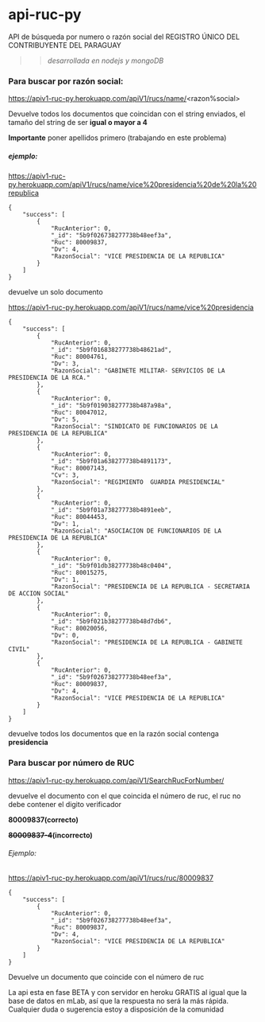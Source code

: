 # api-ruc-py
API de búsqueda por numero o razón social del REGISTRO ÚNICO DEL CONTRIBUYENTE DEL PARAGUAY

>>*desarrollada en nodejs y mongoDB*

### Para buscar por razón social: 

https://apiv1-ruc-py.herokuapp.com/apiV1/rucs/name/<razon%social>

Devuelve todos los documentos que coincidan con el string enviados, el tamaño del string de ser **igual o mayor a 4**

**Importante** poner apellidos primero (trabajando en este problema)

##### ejemplo:

https://apiv1-ruc-py.herokuapp.com/apiV1/rucs/name/vice%20presidencia%20de%20la%20republica

```
{
    "success": [
        {
            "RucAnterior": 0,
            "_id": "5b9f026738277738b48eef3a",
            "Ruc": 80009837,
            "Dv": 4,
            "RazonSocial": "VICE PRESIDENCIA DE LA REPUBLICA"
        }
    ]
}

```
devuelve un solo documento

https://apiv1-ruc-py.herokuapp.com/apiV1/rucs/name/vice%20presidencia


```
{
    "success": [
        {
            "RucAnterior": 0,
            "_id": "5b9f016838277738b48621ad",
            "Ruc": 80004761,
            "Dv": 3,
            "RazonSocial": "GABINETE MILITAR- SERVICIOS DE LA PRESIDENCIA DE LA RCA."
        },
        {
            "RucAnterior": 0,
            "_id": "5b9f019038277738b487a98a",
            "Ruc": 80047012,
            "Dv": 5,
            "RazonSocial": "SINDICATO DE FUNCIONARIOS DE LA PRESIDENCIA DE LA REPUBLICA"
        },
        {
            "RucAnterior": 0,
            "_id": "5b9f01a638277738b4891173",
            "Ruc": 80007143,
            "Cv": 3,
            "RazonSocial": "REGIMIENTO  GUARDIA PRESIDENCIAL"
        },
        {
            "RucAnterior": 0,
            "_id": "5b9f01a738277738b4891eeb",
            "Ruc": 80044453,
            "Dv": 1,
            "RazonSocial": "ASOCIACION DE FUNCIONARIOS DE LA PRESIDENCIA DE LA REPUBLICA"
        },
        {
            "RucAnterior": 0,
            "_id": "5b9f01db38277738b48c0404",
            "Ruc": 80015275,
            "Dv": 1,
            "RazonSocial": "PRESIDENCIA DE LA REPUBLICA - SECRETARIA DE ACCION SOCIAL"
        },
        {
            "RucAnterior": 0,
            "_id": "5b9f021b38277738b48d7db6",
            "Ruc": 80020056,
            "Dv": 0,
            "RazonSocial": "PRESIDENCIA DE LA REPUBLICA - GABINETE CIVIL"
        },
        {
            "RucAnterior": 0,
            "_id": "5b9f026738277738b48eef3a",
            "Ruc": 80009837,
            "Dv": 4,
            "RazonSocial": "VICE PRESIDENCIA DE LA REPUBLICA"
        }
    ]
}
```
devuelve todos los documentos que en la razón social contenga **presidencia**


### Para buscar por número de RUC

https://apiv1-ruc-py.herokuapp.com/apiV1/SearchRucForNumber/<numeroRuc>

devuelve el documento con el que coincida el número de ruc, el ruc no debe contener el digito verificador

**80009837(correcto)**

**~~80009837-4~~(incorrecto)**

###### Ejemplo:
https://apiv1-ruc-py.herokuapp.com/apiV1/rucs/ruc/80009837

```
{
    "success": [
        {
            "RucAnterior": 0,
            "_id": "5b9f026738277738b48eef3a",
            "Ruc": 80009837,
            "Dv": 4,
            "RazonSocial": "VICE PRESIDENCIA DE LA REPUBLICA"
        }
    ]
}

```
Devuelve un documento que coincide con el número de ruc 

La api esta en fase BETA y con servidor en heroku GRATIS al igual que la base de datos en mLab, así que la respuesta no será la más rápida.
Cualquier duda o sugerencia estoy a disposición de la comunidad 

